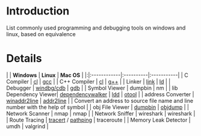# Introduction #

List commonly used programming and debugging tools on windows and linux, based on equivalence


# Details #
| | **Windows** | **Linux** | **Mac OS** |
|:|:------------|:----------|:-----------|
| C Compiler | [cl](http://msdn.microsoft.com/en-us/library/wk21sfcf.aspx) | [gcc](http://gcc.gnu.org/onlinedocs/) |
| C++ Compiler | [cl](http://msdn.microsoft.com/en-us/library/wk21sfcf.aspx) | [g++](http://linux.die.net/man/1/g++) |
| Linker | [link](http://msdn.microsoft.com/en-us/library/t2fck18t.aspx) | [ld](http://linux.die.net/man/1/ld) |
| Debugger | [windbg/cdb](http://msdn.microsoft.com/en-us/library/ff540561(VS.85).aspx) | [gdb](http://sourceware.org/gdb/current/onlinedocs/gdb/) |
| Symbol Viewer | dumpbin | nm |
| lib Dependency Viewer| [dependencywalker](http://www.dependencywalker.com/) | [ldd](http://linux.die.net/man/1/ldd) | [otool](http://developer.apple.com/library/mac/#documentation/Darwin/Reference/ManPages/man1/otool.1.html) |
| address Converter | [winaddr2line](http://code.google.com/p/winaddr2line/) | [addr2line](http://linux.about.com/library/cmd/blcmdl1_addr2line.htm) |  | Convert an address to source file name and line number with the help of symbol |
| obj File Viewer | [dumpbin](http://msdn.microsoft.com/en-us/library/c1h23y6c.aspx) | [objdump](http://linux.die.net/man/1/objdump) |
| Network Scanner | nmap | nmap |
| Network Sniffer | wireshark | wireshark |
| Route Tracing | [tracert](http://www.microsoft.com/resources/documentation/windows/xp/all/proddocs/en-us/tracert.mspx?mfr=true) / [pathping](http://www.microsoft.com/resources/documentation/windows/xp/all/proddocs/en-us/pathping.mspx?mfr=true) | traceroute |
| Memory Leak Detector | umdh | valgrind |